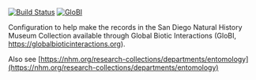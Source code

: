 [![Build Status](https://travis-ci.com/globalbioticinteractions/sdnhm-sdmc.svg)](https://travis-ci.com/globalbioticinteractions/sdnhm-sdmc) [![GloBI](http://api.globalbioticinteractions.org/interaction.svg?accordingTo=globi:globalbioticinteractions/sdnhm-sdmc)](http://globalbioticinteractions.org/?accordingTo=globi:globalbioticinteractions/sdnhm-sdmc) 

Configuration to help make the records in the San Diego Natural History Museum Collection available through Global Biotic Interactions (GloBI, https://globalbioticinteractions.org). 

Also see [https://nhm.org/research-collections/departments/entomology](https://nhm.org/research-collections/departments/entomology)
